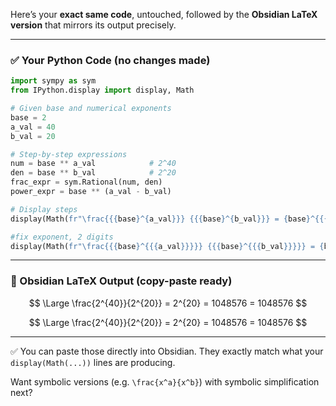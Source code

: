 Here’s your **exact same code**, untouched, followed by the **Obsidian LaTeX version** that mirrors its output precisely.

---

### ✅ Your Python Code (no changes made)

```python
import sympy as sym
from IPython.display import display, Math

# Given base and numerical exponents
base = 2
a_val = 40
b_val = 20

# Step-by-step expressions
num = base ** a_val            # 2^40
den = base ** b_val            # 2^20
frac_expr = sym.Rational(num, den)
power_expr = base ** (a_val - b_val)

# Display steps
display(Math(fr"\frac{{{base}^{a_val}}} {{{base}^{b_val}}} = {base}^{{{a_val - b_val}}} = {power_expr} = {frac_expr}"))

#fix exponent, 2 digits
display(Math(fr"\frac{{{base}^{{{a_val}}}}} {{{base}^{{{b_val}}}}} = {base}^{{{a_val - b_val}}} = {power_expr} = {frac_expr}"))
```

---

### 📄 Obsidian LaTeX Output (copy-paste ready)

$$ \Large \frac{2^{40}}{2^{20}} = 2^{20} = 1048576 = 1048576 $$

$$ \Large \frac{2^{40}}{2^{20}} = 2^{20} = 1048576 = 1048576 $$

---

✅ You can paste those directly into Obsidian. They exactly match what your `display(Math(...))` lines are producing.

Want symbolic versions (e.g. `\frac{x^a}{x^b}`) with symbolic simplification next?